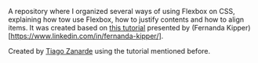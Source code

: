 A repository where I organized several ways of using Flexbox on CSS, explaining how tow use Flexbox, how to justify contents and how to align items. It was created based on [this tutorial](https://www.youtube.com/watch?v=sJn-XAlsuvY) presented by (Fernanda Kipper)[https://www.linkedin.com/in/fernanda-kipper/].

Created by [Tiago Zanarde](https://tiagozanarde.dev) using the tutorial mentioned before.
